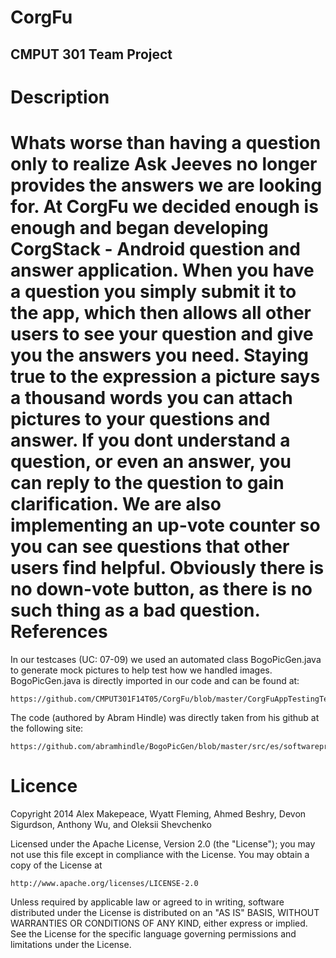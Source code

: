 CorgFu
======

CMPUT 301 Team Project
----------------------
Description
=======
Whats worse than having a question only to realize Ask Jeeves no longer provides the answers we are looking for. At CorgFu we decided enough is enough and began developing CorgStack - Android question and answer application. When you have a question you simply submit it to the app, which then allows all other users to see your question and give you the answers you need. Staying true to the expression a picture says a thousand words you can attach pictures to your questions and answer. If you dont understand a question, or even an answer, you can reply to the question to gain clarification. We are also implementing an up-vote counter so you can see questions that other users find helpful. Obviously there is no down-vote button, as there is no such thing as a bad question. 
References
=======

In our testcases (UC: 07-09) we used an automated class BogoPicGen.java to 
generate mock pictures to help test how we handled images. 
BogoPicGen.java is directly imported in our code and can be found at:

    https://github.com/CMPUT301F14T05/CorgFu/blob/master/CorgFuAppTestingTest/src/ca/ualberta/cs/corgfuapp/test/BogoPicGen.java

The code (authored by Abram Hindle) was directly taken from his github at the following site:
   
    https://github.com/abramhindle/BogoPicGen/blob/master/src/es/softwareprocess/bogopicgen/BogoPicGen.java 

Licence
=======

Copyright 2014 Alex Makepeace, Wyatt Fleming, Ahmed Beshry, Devon Sigurdson,
	       Anthony Wu, and Oleksii Shevchenko

Licensed under the Apache License, Version 2.0 (the "License");
you may not use this file except in compliance with the License.
You may obtain a copy of the License at

    http://www.apache.org/licenses/LICENSE-2.0

Unless required by applicable law or agreed to in writing, software
distributed under the License is distributed on an "AS IS" BASIS,
WITHOUT WARRANTIES OR CONDITIONS OF ANY KIND, either express or implied.
See the License for the specific language governing permissions and
limitations under the License.
